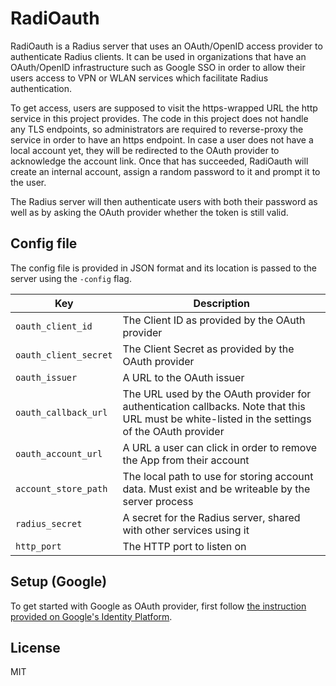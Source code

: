 # RadiOauth

RadiOauth is a Radius server that uses an OAuth/OpenID access provider to authenticate Radius clients.
It can be used in organizations that have an OAuth/OpenID infrastructure such as Google SSO in order
to allow their users access to VPN or WLAN services which facilitate Radius authentication.

To get access, users are supposed to visit the https-wrapped URL the http service in this project provides.
The code in this project does not handle any TLS endpoints, so administrators are required to reverse-proxy
the service in order to have an https endpoint.
In case a user does not have a local account yet, they will be redirected to the OAuth provider to
acknowledge the account link. Once that has succeeded, RadiOauth will create an internal account, assign a
random password to it and prompt it to the user.

The Radius server will then authenticate users with both their password as well as by asking the OAuth
provider whether the token is still valid.

## Config file

The config file is provided in JSON format and its location is passed to the server using the `-config` flag.

| Key                         | Description                                                              |
|-----------------------------|--------------------------------------------------------------------------|
| `oauth_client_id`           | The Client ID as provided by the OAuth provider                          |
| `oauth_client_secret`       | The Client Secret as provided by the OAuth provider                      |
| `oauth_issuer`              | A URL to the OAuth issuer                                                |
| `oauth_callback_url`        | The URL used by the OAuth provider for authentication callbacks. Note that this URL must be white-listed in the settings of the OAuth provider |
| `oauth_account_url`         | A URL a user can click in order to remove the App from their account     |
| `account_store_path`        | The local path to use for storing account data. Must exist and be writeable by the server process |
| `radius_secret`             | A secret for the Radius server, shared with other services using it      |
| `http_port`                 | The HTTP port to listen on                                               |

## Setup (Google)

To get started with Google as OAuth provider, first follow [the instruction provided on Google's Identity Platform](https://developers.google.com/identity/protocols/OpenIDConnect).

## License

MIT